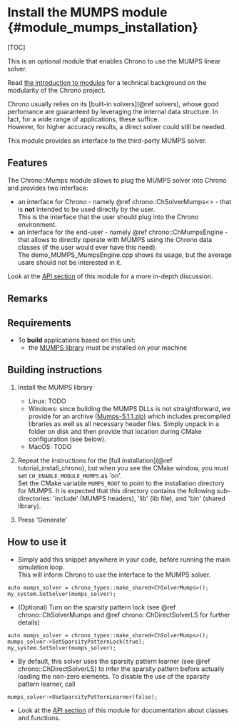 Install the MUMPS module {#module_mumps_installation}
==========================

[TOC]

This is an optional module that enables Chrono to use the MUMPS linear solver.

Read [the introduction to modules](modularity.html) for a technical 
background on the modularity of the Chrono project.

Chrono usually relies on its [built-in solvers](@ref solvers), whose good perfomance are guaranteed by leveraging the internal data structure. 
In fact, for a wide range of applications, these suffice.<br>
However, for higher accuracy results, a direct solver could still be needed.

This module provides an interface to the third-party MUMPS solver.


## Features

The Chrono::Mumps module allows to plug the MUMPS solver into Chrono and provides two interface:
- an interface for Chrono - namely @ref chrono::ChSolverMumps<> - that is **not** intended to be used directly by the user.<br>
This is the interface that the user should plug into the Chrono environment.
- an interface for the end-user - namely @ref chrono::ChMumpsEngine - that allows to directly operate with MUMPS using the Chrono data classes (if the user would ever have this need).<br>
The demo_MUMPS_MumpsEngine.cpp shows its usage, but the average usare should not be interested in it.

Look at the [API section](group__mumps__module.html) of this module for a more in-depth discussion.
	
## Remarks


## Requirements
[MUMPS library]: http://mumps.enseeiht.fr/

- To **build** applications based on this unit:
	+ the [MUMPS library] must be installed on your machine

## Building instructions

1. Install the MUMPS library
   + Linux: TODO<br>
   + Windows: since building the MUMPS DLLs is not straightforward, we provide for an archive ([Mumps-5.1.1.zip](http://assets.projectchrono.org/downloads/Mumps-5.1.1.zip)) which includes precompiled libraries as well as all necessary header files.  Simply unpack in a folder on disk and then provide that location during CMake configuration (see below).<br>
   + MacOS: TODO<br>
	

2. Repeat the instructions for the [full installation](@ref tutorial_install_chrono), but when you see the CMake window, you must set `CH_ENABLE_MODULE_MUMPS` as 'on'.<br>
   Set the CMake variable `MUMPS_ROOT` to point to the installation directory for MUMPS.
   It is expected that this directory contains the following sub-directories: 'include' (MUMPS headers), 'lib' (lib file), and 'bin' (shared library).

3. Press 'Generate'



## How to use it

- Simply add this snippet anywhere in your code, before running the main simulation loop.<br>
This will inform Chrono to use the interface to the MUMPS solver.
~~~{.cpp}
auto mumps_solver = chrono_types::make_shared<ChSolverMumps>();
my_system.SetSolver(mumps_solver);
~~~


- (Optional) Turn on the sparsity pattern lock (see @ref chrono::ChSolverMumps and @ref chrono::ChDirectSolverLS for further details)
~~~{.cpp}
auto mumps_solver = chrono_types::make_shared<ChSolverMumps>();
mumps_solver->SetSparsityPatternLock(true);
my_system.SetSolver(mumps_solver);
~~~


- By default, this solver uses the sparsity pattern learner (see @ref chrono::ChDirectSolverLS) to infer the sparsity pattern before actually loading the non-zero elements.  To disable the use of the sparsity pattern learner, call 
~~~{.cpp}
mumps_solver->UseSparsityPatternLearner(false);
~~~


- Look at the [API section](group__mumps__module.html) of this module for documentation about classes and functions.